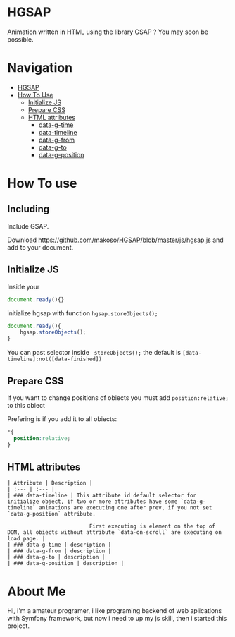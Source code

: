 # HGSAP
Animation written in HTML using the library GSAP ? You may soon be possible.
# Navigation
* [HGSAP](#hgsap)
* [How To Use](#initialize-js)
  * [Initialize JS](#initialize-js)
  * [Prepare CSS](#prepare-css)
  * [HTML attributes](#html-attributes)
    * [data-g-time](#data-g-time)
    * [data-timeline](#data-timeline)
    * [data-g-from](#data-g-from)
    * [data-g-to](#data-g-to)
    * [data-g-position](#data-g-position)

# How To use
## Including
  Include GSAP.

  Download https://github.com/makoso/HGSAP/blob/master/js/hgsap.js
  and add to your document.
## Initialize JS
  Inside your
  ```js
  document.ready(){}
  ```
  initialize hgsap with function ```hgsap.storeObjects();```
  ```js
  document.ready(){
      hgsap.storeObjects();
  }
  ```
  You can past selector inside ``` storeObjects();``` the default is ``` [data-timeline]:not([data-finished]) ```
## Prepare CSS
  If you want to change positions of obiects you must add ``` position:relative; ``` to this obiect

  Prefering is if you add it to all obiects:
  ```css
  *{
    position:relative;
  }
  ```
## HTML attributes
    | Attribute | Description |
    | :--- | :--- |
    | ### data-timeline | This attribute id default selector for initialize object, if two or more attributes have some `data-g-timeline` animations are executing one after prev, if you not set `data-g-position` attribute.

                              First executing is element on the top of DOM, all obiects without attribute `data-on-scroll` are executing on load page. |
    | ### data-g-time | description |
    | ### data-g-from | description |
    | ### data-g-to | description |
    | ### data-g-position | description |

# About Me
Hi, i'm a amateur programer, i like programing backend of web aplications with Symfony framework, but now i need to up my js skill, then i started this project.
